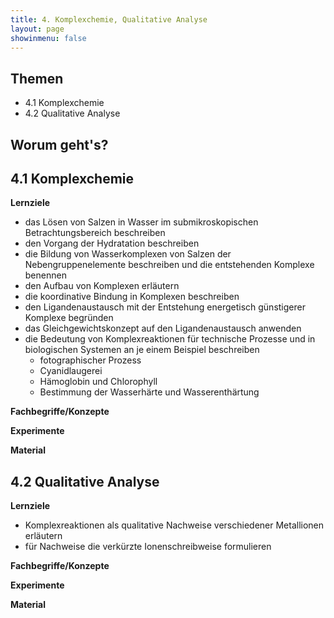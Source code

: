 ```yaml
---
title: 4. Komplexchemie, Qualitative Analyse
layout: page
showinmenu: false
---
```


## Themen

+ 4.1 Komplexchemie
+ 4.2 Qualitative Analyse

## Worum geht's?

## 4.1 Komplexchemie

**Lernziele**

- das Lösen von Salzen in Wasser im submikroskopischen Betrachtungsbereich beschreiben
- den Vorgang der Hydratation beschreiben
- die Bildung von Wasserkomplexen von Salzen der Nebengruppenelemente beschreiben und die entstehenden Komplexe benennen
- den Aufbau von Komplexen erläutern
- die koordinative Bindung in Komplexen beschreiben
- den Ligandenaustausch mit der Entstehung energetisch günstigerer Komplexe begründen
- das Gleichgewichtskonzept auf den Ligandenaustausch anwenden
- die Bedeutung von Komplexreaktionen für technische Prozesse und in biologischen Systemen an je einem Beispiel beschreiben
    - fotographischer Prozess
    - Cyanidlaugerei
    - Hämoglobin und Chlorophyll
    - Bestimmung der Wasserhärte und Wasserenthärtung

**Fachbegriffe/Konzepte**

**Experimente**

**Material**

## 4.2 Qualitative Analyse

**Lernziele**

- Komplexreaktionen als qualitative Nachweise verschiedener Metallionen erläutern
- für Nachweise die verkürzte Ionenschreibweise formulieren

**Fachbegriffe/Konzepte**

**Experimente**

**Material**
